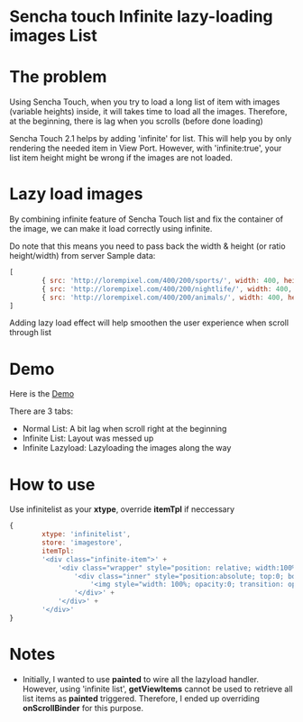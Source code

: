 Sencha touch Infinite lazy-loading images List  
================

The problem
================
Using Sencha Touch, when you try to load a long list of item with images (variable heights) inside,
it will takes time to load all the images. Therefore, at the beginning, there is lag when you scrolls
(before done loading)

Sencha Touch 2.1 helps by adding 'infinite' for list. This will help you by only rendering the needed
item in View Port. However, with 'infinite:true', your list item height might be wrong if the images
are not loaded.

Lazy load images
================
By combining infinite feature of Sencha Touch list and fix the container of the image, we can make it
load correctly using infinite.

Do note that this means you need to pass back the width & height (or ratio height/width) from server
Sample data:
```javascript
[
        { src: 'http://lorempixel.com/400/200/sports/', width: 400, height: 200},
        { src: 'http://lorempixel.com/400/200/nightlife/', width: 400, height: 200 },
        { src: 'http://lorempixel.com/400/200/animals/', width: 400, height: 200 }
]
```

Adding lazy load effect will help smoothen the user experience when scroll through list

Demo
================
Here is the [Demo](http://st-touch-lazyload-list.herokuapp.com/)

There are 3 tabs:  

- Normal List: A bit lag when scroll right at the beginning
- Infinite List: Layout was messed up
- Infinite Lazyload: Lazyloading the images along the way

How to use
================
Use infinitelist as your **xtype**, override **itemTpl** if neccessary
```javascript
{
        xtype: 'infinitelist',
        store: 'imagestore',
        itemTpl:
        '<div class="infinite-item">' +
            '<div class="wrapper" style="position: relative; width:100%; padding-bottom: {[100*values.height/values.width]}%; background-color:#eee; border: 1px solid #aaa">' +
                '<div class="inner" style="position:absolute; top:0; bottom:0; left:0; right:0 ">' +
                    '<img style="width: 100%; opacity:0; transition: opacity 3s" data-src="{src}" />' +
                '</div>' +
            '</div>' +
        '</div>'
}
```

Notes
================
- Initially, I wanted to use **painted** to wire all the lazyload handler. However, using 'infinite list',
**getViewItems** cannot be used to retrieve all list items as **painted** triggered.
Therefore, I ended up overriding  **onScrollBinder** for this purpose.

